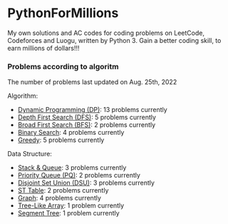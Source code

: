 # PythonForMillions
My own solutions and AC codes for coding problems on LeetCode, Codeforces and Luogu, written by Python 3. Gain a better coding skill, to earn millions of dollars!!!

### Problems according to algoritm
The number of problems last updated on Aug. 25th, 2022

Algorithm:
- [Dynamic Programming (DP)](https://github.com/chuzhumin98/PythonForMillions/blob/main/category-algorithm/Dynamic%20Programming%20(DP).md): 13 problems currently
-  [Depth First Search (DFS)](https://github.com/chuzhumin98/PythonForMillions/blob/main/category-algorithm/Depth%20First%20Search%20(DFS).md): 5 problems currently
-  [Broad First Search (BFS)](https://github.com/chuzhumin98/PythonForMillions/blob/main/category-algorithm/Broad%20First%20Search%20(BFS).md): 2 problems currently
-  [Binary Search](https://github.com/chuzhumin98/PythonForMillions/blob/main/category-algorithm/Binary%20Search.md): 4 problems currently
-  [Greedy](https://github.com/chuzhumin98/PythonForMillions/blob/main/category-algorithm/Greedy.md): 5 problems currently

Data Structure:
-  [Stack & Queue](https://github.com/chuzhumin98/PythonForMillions/blob/main/category-algorithm/Stack%20%26%20Queue.md): 3 problems currently
-  [Priority Queue (PQ)](https://github.com/chuzhumin98/PythonForMillions/blob/main/category-algorithm/Priority%20Queue%20(PQ).md): 2 problems currently
-  [Disjoint Set Union (DSU)](https://github.com/chuzhumin98/PythonForMillions/blob/main/category-algorithm/Disjoint%20Set%20Union%20(DSU).md): 3 problems currently
-  [ST Table](https://github.com/chuzhumin98/PythonForMillions/blob/main/category-algorithm/ST%20Table.md): 2 problems currently
-  [Graph](https://github.com/chuzhumin98/PythonForMillions/blob/main/category-algorithm/Graph.md): 4 problems currently
-  [Tree-Like Array](https://github.com/chuzhumin98/PythonForMillions/blob/main/category-algorithm/Tree-Like%20Array.md): 1 problem currently
-  [Segment Tree](https://github.com/chuzhumin98/PythonForMillions/blob/main/category-algorithm/Segment%20Tree.md): 1 problem currently